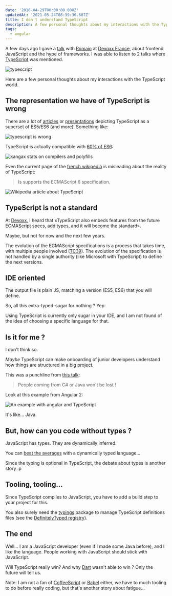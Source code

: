 ```yaml
---
date: '2016-04-29T00:00:00.000Z'
updatedAt: '2021-05-24T08:39:36.687Z'
title: I don't understand TypeScript
description: A few personal thoughts about my interactions with the TypeScript world.
tags:
  - angular
---
```

A few days ago I gave a [talk](http://cfp.devoxx.fr/2016/talk/YXM-4879/la-quete-du-graal.js) with [Romain](https://twitter.com/rmat0n) at [Devoxx France](http://devoxx.fr/), about frontend JavaScript and the hype of frameworks. I was able to listen to 2 talks where [TypeScript](http://www.typescriptlang.org/) was mentioned.

![typescript](/contentful/r8d34JqRZr1mEfMJBdlHZ/461c16ad5fde99118fafe5f8eca55fbf/typescript.jpg)

Here are a few personal thoughts about my interactions with the TypeScript world.

## The representation we have of TypeScript is wrong

There are a lot of [articles](https://medium.com/@basarat/typescript-won-a4e0dfde4b08) or [presentations](https://speakerdeck.com/vberetti/devoxx-fr-2016-typescript) depicting TypeScript as a superset of ES5/ES6 (and more). Something like:

![typescript is wrong](/contentful/5LGgXA9Iqq5dDyhoT1BLpT/09f94fa4464d993cc23a5541db7d1d8b/wrong.png)

TypeScript is actually compatible with [60% of ES6](https://kangax.github.io/compat-table/es6/#typescript):

![kangax stats on compilers and polyfills](/contentful/XcyEJat7NJ7hbYY8JhAbm/d106000101869c57519b452924ef0de9/kangax.png)

Even the current page of the [french wikipedia](https://fr.wikipedia.org/wiki/TypeScript) is misleading about the reality of TypeScript:

> Is supports the ECMAScript 6 specification.

![Wikipedia article about TypeScript](/contentful/5UY3b4USNsh4RypJV40B5p/7629c76cd7a1760bed7a33647d9e6a22/wikipedia.png)

## TypeScript is not a standard

At [Devoxx](http://devoxx.fr/), I heard that «TypeScript also embeds features from the future ECMAScript specs, add types, and it will become the standard».

Maybe, but not for now and the next few years.

The evolution of the ECMAScript specifications is a process that takes time, with multiple people involved ([TC39](https://github.com/tc39)). The evolution of the specification is not handled by a single authority (like Microsoft with TypeScript) to define the next versions.

## IDE oriented

The output file is plain JS, matching a version (ES5, ES6) that you will define.

So, all this extra-typed-sugar for nothing ? Yep.

Using TypeScript is currently only sugar in your IDE, and I am not found of the idea of choosing a specific language for that.

## Is it for me ?

I don't think so.

*Maybe* TypeScript can make onboarding of junior developers understand how things are structured in a big project.

This was a punchline from [this talk](https://speakerdeck.com/vberetti/devoxx-fr-2016-typescript):

> People coming from C# or Java won't be lost !

Look at this example from Angular 2:

![An example with angular and TypeScript](/contentful/5zrNqgmxK93jJAmXkX1Ub6/f8afe5df2266224d54b5de565e64980b/angular2-code.png)

It's like... Java.

## But, how can you code without types ?

JavaScript has types. They are dynamically inferred.

You can [beat the averages](http://www.paulgraham.com/avg.html) with a dynamically typed language...

Since the typing is optional in TypeScript, the debate about types is another story :p

## Tooling, tooling...

Since TypeScript compiles to JavaScript, you have to add a build step to your project for this.

You also surely need the [typings](https://www.npmjs.com/package/typings) package to manage TypeScript definitions files (see the [DefinitelyTyped registry](http://definitelytyped.org/)).

## The end

Well... I am a JavaScript developer (even if I made some Java before), and I like the language. People working with JavaScript should stick with JavaScript.

Will TypeScript really win? And why [Dart](https://en.wikipedia.org/wiki/Dart_(programming_language)) wasn't able to win ? Only the future will tell us.

Note: I am not a fan of [CoffeeScript](http://coffeescript.org/) or [Babel](https://babeljs.io/) either, we have to much tooling to do before really coding, but that's another story about fatigue...
